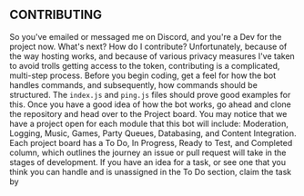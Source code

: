 CONTRIBUTING
------------
So you've emailed or messaged me on Discord, and you're a Dev for the project now. What's next? How do I contribute? Unfortunately, because of the way hosting works, and because of various privacy measures I've taken to avoid trolls getting access to the token, contributing is a complicated, multi-step process. Before you begin coding, get a feel for how the bot handles commands, and subsequently, how commands should be structured. The `index.js` and `ping.js` files should prove good examples for this. Once you have a good idea of how the bot works, go ahead and clone the repository and head over to the Project board. You may notice that we have a project open for each module that this bot will include: Moderation, Logging, Music, Games, Party Queues, Databasing, and Content Integration. Each project board has a To Do, In Progress, Ready to Test, and Completed column, which outlines the journey an issue or pull request will take in the stages of development. If you have an idea for a task, or see one that you think you can handle and is unassigned in the To Do section, claim the task by 
